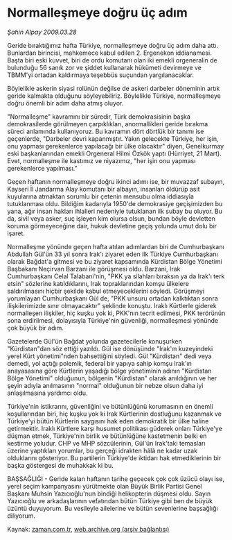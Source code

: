 # Normalleşmeye doğru üç adım

*Şahin Alpay 2009.03.28*

<tr><td class="metin" colspan="2" style="padding-top: 20px; padding-left: 5px; padding-right: 10px;">Geride bıraktığımız hafta Türkiye, normalleşmeye doğru üç adım daha attı. Bunlardan birincisi, mahkemece kabul edilen 2. Ergenekon iddianamesi. Başta biri eski kuvvet, biri de ordu komutanı olan iki emekli orgeneralin de bulunduğu 56 sanık zor ve şiddet kullanarak hükümeti devirmeye ve TBMM'yi ortadan kaldırmaya teşebbüs suçundan yargılanacaklar.</td></tr><tr><td class="metin" colspan="2" style="padding-top: 20px; padding-left: 5px; padding-right: 10px;"><p> Böylelikle askerin siyasi rolünün değilse de askeri darbeler döneminin artık geride kalmakta olduğunu söyleyebiliriz. Böylelikle Türkiye, normalleşmeye doğru önemli bir adım daha atmış oluyor.
<p>"Normalleşme" kavramını bir süredir, Türk demokrasisinin başka demokrasilerde görülmeyen çarpıklıkları, anormallikleri geride bırakma süreci anlamında kullanıyoruz. Bu kavramın dört dörtlük bir tanımı ise geçenlerde, "Darbeler devri kapanmıştır. Yakın gelecekte Türkiye, her işin, onu yapması gerekenlerce yapılacağı bir ülke olacaktır" diyen, Genelkurmay eski başkanlarından emekli Orgeneral Hilmi Özkök yaptı (Hürriyet, 21 Mart). Evet, normalleşme ile kastımız ve niyazımız, "her işin onu yapması gerekenlerce yapılması."
<p>Geçen haftanın normalleşmeye doğru ikinci adımı ise, bir muvazzaf subayın, Kayseri İl Jandarma Alay komutanı bir albayın, insanları öldürüp asit kuyularına atmaktan sorumlu bir çetenin mensubu olma iddiasıyla tutuklanması oldu. Bildiğim kadarıyla 1950'de demokrasiye geçişimizden bu yana, ağır insan hakları ihlalleri nedeniyle tutuklanan ilk subay bu oluyor. Bu da, sivil veya asker, suç işleyen kim olursa olsun, bundan böyle devletten koruma görmeyeceğine dair, hukuk devletine geçiş yolunda umut dolu bir işaret.
<p>Normalleşme yönünde geçen hafta atılan adımlardan biri de Cumhurbaşkanı Abdullah Gül'ün 33 yıl sonra Irak'ı ziyaret eden ilk Türkiye Cumhurbaşkanı olarak Bağdat'a gitmesi ve bu ziyaret kapsamında Kürdistan Bölge Yönetimi Başbakanı Neçirvan Barzani ile görüşmesi oldu. Barzani, Irak Cumhurbaşkanı Celal Talabani'nin, "PKK ya silahları bıraksın ya da Irak'ı terk etsin" sözlerine katıldıklarını, Irak topraklarından komşu ülkelere saldırılmasını hiçbir şekilde kabul etmeyeceklerini söyledi. Görüşmeyi yorumlayan Cumhurbaşkanı Gül de, "PKK unsuru ortadan kalktıktan sonra ilişkilerimizde sınır olmayacaktır" şeklinde konuştu. Iraklı Kürtlerle giderek normalleşen ilişkiler, hiç kuşku yok ki, PKK'nın tecrit edilmesi, PKK terörünün sona erdirilmesi, dolayısıyla Türkiye'nin güvenliği, normalleşmesi yönünde çok büyük bir adım.
<p>Gazetelerde Gül'ün Bağdat yolunda gazetecilerle konuşurken "Kürdistan"dan söz ettiği yazıldı. Gül ise dönüşünde "Irak'ın kuzeyindeki yerel Kürt yönetimi"nden bahsettiğini söyledi. Gül "Kürdistan" dedi veya demedi, yol açtığı polemik, federal bir yapıya sahip komşu Irak'ın anayasasına göre Kürtlerin yaşadığı bölge yönetiminin adının "Kürdistan Bölge Yönetimi" olduğunun, bölgenin "Kürdistan" olarak anıldığının ve her şeyin adıyla anılmasının "normal" olduğunun bir nebze olsun daha iyi anlaşılmasına yardımcı oldu.
<p>Türkiye'nin istikrarını, güvenliğini ve bütünlüğünü korumasının en önemli koşullarından biri, hiç kuşku yok ki Irak Kürtlerinin dostluğunu kazanmak ve Türkiye'yi bütün Kürtlerin saygısını hak eden demokratik bir ülke haline getirmektir. Iraklı Kürtlere karşı husumet politikası güderek onları Türkiye'ye düşman etmek, Türkiye'nin birlik ve bütünlüğüne kastetmenin belki en kestirme yoludur. CHP ve MHP sözcülerinin, Gül'ün Irak'taki temasları üzerine yaptıkları yorumlar, bu gerçeği idrakten hâlâ ne kadar uzak olduklarını gösteriyor. Bu partilerin Türkiye'de iktidarı hak etmediklerinin bir başka göstergesi de muhakkak ki bu.
<p>BAŞSAĞLIĞI - Geride kalan haftanın tarihe geçecek çok çok üzücü olayı ise, yerel seçim kampanyasını yürütmekte olan Büyük Birlik Partisi Genel Başkanı Muhsin Yazıcıoğlu'nun bindiği helikopterin düşmesi oldu. Sayın Yazıcıoğlu ve arkadaşlarının vefatından bütün Türkiye gibi ben de büyük üzüntü duyuyorum. Bu vesileyle ailelerine ve bütün sevenlerine başsağlığı diliyorum.<br/></p></p></p></p></p></p></p></td></tr>

Kaynak: [zaman.com.tr](http://zaman.com.tr/yazar.do?yazino=830967), [web.archive.org (arşiv bağlantısı)](http://web.archive.org/web/20090403015903/http://www.zaman.com.tr:80/yazar.do?yazino=830967)
